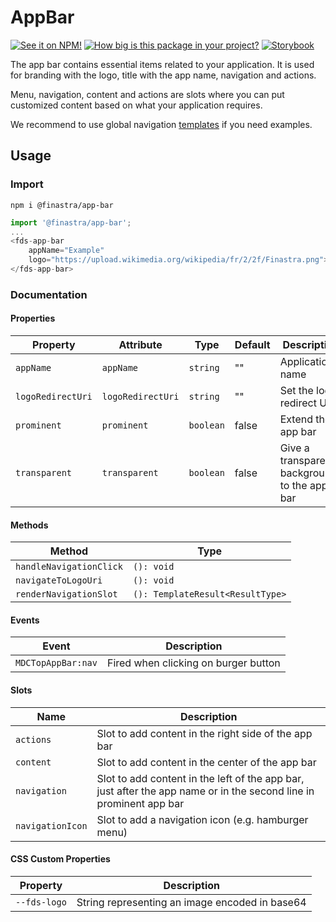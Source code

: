 # AppBar
[![See it on NPM!](https://img.shields.io/npm/v/@finastra/app-bar?style=for-the-badge)](https://www.npmjs.com/package/@finastra/app-bar)
[![How big is this package in your project?](https://img.shields.io/bundlephobia/minzip/@finastra/app-bar?style=for-the-badge)](https://bundlephobia.com/result?p=@finastra/app-bar)
[![Storybook](https://shields.io/badge/-Play%20with%20this%20web%20component-2a0481?logo=storybook&style=for-the-badge)](https://finastra.github.io/finastra-design-system/?path=/story/navigation-app-bar--default)

The app bar contains essential items related to your application. It is used for branding with the logo, title with the app name, navigation and actions.

Menu, navigation, content and actions are slots where you can put customized content based on what your application requires.

We recommend to use global navigation [templates](https://finastra.github.io/finastra-design-system/?path=/story/patterns-global-nav--default) if you need examples.

## Usage

### Import

```
npm i @finastra/app-bar
```

```ts
import '@finastra/app-bar';
...
<fds-app-bar
    appName="Example" 
    logo="https://upload.wikimedia.org/wikipedia/fr/2/2f/Finastra.png">
</fds-app-bar>
```

### Documentation
<!-- DOC -->
#### Properties

| Property          | Attribute         | Type      | Default | Description                                  |
|-------------------|-------------------|-----------|---------|----------------------------------------------|
| `appName`         | `appName`         | `string`  | ""      | Application's name                           |
| `logoRedirectUri` | `logoRedirectUri` | `string`  | ""      | Set the logo redirect Uri                    |
| `prominent`       | `prominent`       | `boolean` | false   | Extend the app bar                           |
| `transparent`     | `transparent`     | `boolean` | false   | Give a transparent background to the app bar |

#### Methods

| Method                  | Type                             |
|-------------------------|----------------------------------|
| `handleNavigationClick` | `(): void`                       |
| `navigateToLogoUri`     | `(): void`                       |
| `renderNavigationSlot`  | `(): TemplateResult<ResultType>` |

#### Events

| Event              | Description                          |
|--------------------|--------------------------------------|
| `MDCTopAppBar:nav` | Fired when clicking on burger button |

#### Slots

| Name             | Description                                      |
|------------------|--------------------------------------------------|
| `actions`        | Slot to add content in the right side of the app bar |
| `content`        | Slot to add content in the center of the app bar |
| `navigation`     | Slot to add content in the left of the app bar, just after the app name or in the second line in prominent app bar |
| `navigationIcon` | Slot to add a navigation icon (e.g. hamburger menu) |

#### CSS Custom Properties

| Property     | Description                                    |
|--------------|------------------------------------------------|
| `--fds-logo` | String representing an image encoded in base64 |
<!-- /DOC -->